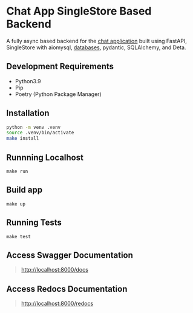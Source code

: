 # Chat App SingleStore Based Backend

A fully async based backend for the [chat application](github.com/wiseaidev/chat) built using FastAPI, SingleStore with aiomysql, [databases](https://github.com/encode/databases), pydantic, SQLAlchemy, and Deta.

## Development Requirements

- Python3.9
- Pip
- Poetry (Python Package Manager)

## Installation

```sh
python -m venv .venv
source .venv/bin/activate
make install
```

## Runnning Localhost

`make run`

## Build app

`make up`

## Running Tests

`make test`

## Access Swagger Documentation

> <http://localhost:8000/docs>

## Access Redocs Documentation

> <http://localhost:8000/redocs>

